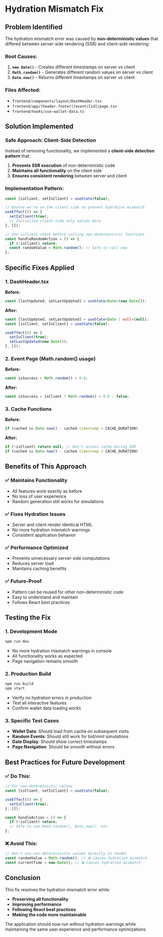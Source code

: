 # Hydration Mismatch Fix

## Problem Identified

The hydration mismatch error was caused by **non-deterministic values** that differed between server-side rendering (SSR) and client-side rendering:

### Root Causes:
1. **`new Date()`** - Creates different timestamps on server vs client
2. **`Math.random()`** - Generates different random values on server vs client  
3. **`Date.now()`** - Returns different timestamps on server vs client

### Files Affected:
- `frontend/components/layout/DashHeader.tsx`
- `frontend/app/(header-footer)/event/[id]/page.tsx`
- `frontend/hooks/use-wallet-data.ts`

## Solution Implemented

### Safe Approach: Client-Side Detection

Instead of removing functionality, we implemented a **client-side detection pattern** that:

1. **Prevents SSR execution** of non-deterministic code
2. **Maintains all functionality** on the client side
3. **Ensures consistent rendering** between server and client

### Implementation Pattern:

```typescript
const [isClient, setIsClient] = useState(false);

// Ensure we're on the client side to prevent hydration mismatch
useEffect(() => {
  setIsClient(true);
  // Initialize client-side only values here
}, []);

// Use isClient check before calling non-deterministic functions
const handleRandomAction = () => {
  if (!isClient) return;
  const randomValue = Math.random(); // Safe to call now
};
```

## Specific Fixes Applied

### 1. DashHeader.tsx
**Before:**
```typescript
const [lastUpdated, setLastUpdated] = useState<Date>(new Date());
```

**After:**
```typescript
const [lastUpdated, setLastUpdated] = useState<Date | null>(null);
const [isClient, setIsClient] = useState(false);

useEffect(() => {
  setIsClient(true);
  setLastUpdated(new Date());
}, []);
```

### 2. Event Page (Math.random() usage)
**Before:**
```typescript
const isSuccess = Math.random() < 0.8;
```

**After:**
```typescript
const isSuccess = isClient ? Math.random() < 0.8 : false;
```

### 3. Cache Functions
**Before:**
```typescript
if (cached && Date.now() - cached.timestamp < CACHE_DURATION)
```

**After:**
```typescript
if (!isClient) return null; // Don't access cache during SSR
if (cached && Date.now() - cached.timestamp < CACHE_DURATION)
```

## Benefits of This Approach

### ✅ **Maintains Functionality**
- All features work exactly as before
- No loss of user experience
- Random generation still works for simulations

### ✅ **Fixes Hydration Issues**
- Server and client render identical HTML
- No more hydration mismatch warnings
- Consistent application behavior

### ✅ **Performance Optimized**
- Prevents unnecessary server-side computations
- Reduces server load
- Maintains caching benefits

### ✅ **Future-Proof**
- Pattern can be reused for other non-deterministic code
- Easy to understand and maintain
- Follows React best practices

## Testing the Fix

### 1. **Development Mode**
```bash
npm run dev
```
- No more hydration mismatch warnings in console
- All functionality works as expected
- Page navigation remains smooth

### 2. **Production Build**
```bash
npm run build
npm start
```
- Verify no hydration errors in production
- Test all interactive features
- Confirm wallet data loading works

### 3. **Specific Test Cases**
- **Wallet Data**: Should load from cache on subsequent visits
- **Random Events**: Should still work for bid/mint simulations
- **Date Display**: Should show correct timestamps
- **Page Navigation**: Should be smooth without errors

## Best Practices for Future Development

### ✅ **Do This:**
```typescript
// For non-deterministic values
const [isClient, setIsClient] = useState(false);

useEffect(() => {
  setIsClient(true);
}, []);

const handleAction = () => {
  if (!isClient) return;
  // Safe to use Math.random(), Date.now(), etc.
};
```

### ❌ **Avoid This:**
```typescript
// Don't use non-deterministic values directly in render
const randomValue = Math.random(); // ❌ Causes hydration mismatch
const currentTime = new Date(); // ❌ Causes hydration mismatch
```

## Conclusion

This fix resolves the hydration mismatch error while:
- **Preserving all functionality**
- **Improving performance**
- **Following React best practices**
- **Making the code more maintainable**

The application should now run without hydration warnings while maintaining the same user experience and performance optimizations.

